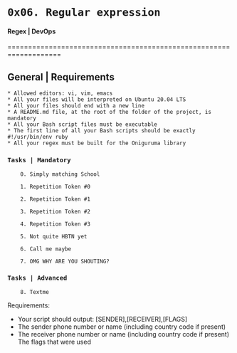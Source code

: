 #	`0x06. Regular expression`


#### Regex | DevOps

===================================================================

## General | Requirements

	* Allowed editors: vi, vim, emacs
	* All your files will be interpreted on Ubuntu 20.04 LTS
	* All your files should end with a new line
	* A README.md file, at the root of the folder of the project, is mandatory
	* All your Bash script files must be executable
	* The first line of all your Bash scripts should be exactly #!/usr/bin/env ruby
	* All your regex must be built for the Oniguruma library

### `Tasks | Mandatory`

		0. Simply matching School

		1. Repetition Token #0

		2. Repetition Token #1

		3. Repetition Token #2

		4. Repetition Token #3

		5. Not quite HBTN yet

		6. Call me maybe

		7. OMG WHY ARE YOU SHOUTING?

### `Tasks | Advanced`

		8. Textme

Requirements:
* Your script should output: [SENDER],[RECEIVER],[FLAGS]
* The sender phone number or name (including country code if present)
* The receiver phone number or name (including country code if present)
The flags that were used
